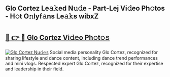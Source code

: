 ## Glo Cortez Le𝚊𝚔ed N𝚞𝚍e - Part-Lej Vi𝚍eo Ph𝚘tos - H𝚘t O𝚗lyf𝚊ns Le𝚊𝚔s wibxZ

# <h2><a href="http://hf7p30.feru.top/?c=Glo+Cortez">🔗 👉 🔴 Glo Cortez Vi𝚍𝚎o Ph𝚘t𝚘𝚜</a></h2>

[![Glo Cortez Nu𝚍𝚎s](https://i.imgur.com/0TWrTi3.gif)](http://hf7p30.feru.top/?c=Glo+Cortez)
Social media personality Glo Cortez, recognized for sharing lifestyle and dance content, including dance trend performances and mini vlogs. Respected expert Glo Cortez, recognized for their expertise and leadership in their field. 

